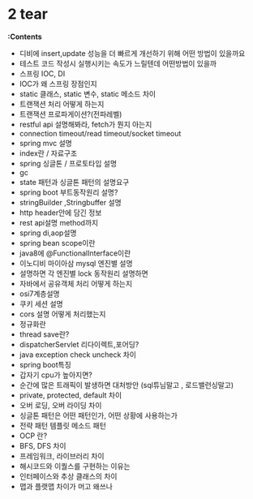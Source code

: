 # 2 tear

**:Contents**
* 디비에 insert,update 성능을 더 빠르게 개선하기 위해 어떤 방법이 있을까요
* 테스트 코드 작성시 실행시키는 속도가 느릴텐데 어떤방법이 있을까
* 스프링 IOC, DI
* IOC가 왜 스프링 장점인지
* static 클래스, static 변수, static 메소드 차이
* 트랜잭션 처리 어떻게 하는지
* 트랜잭션 프로파게이션?(전파레벨)
* restful api 설명해봐라, fetch가 뭔지 아는지
* connection timeout/read timeout/socket timeout
* spring mvc  설명
* index란 / 자료구조
* spring 싱글톤 / 프로토타입 설명
* gc
* state 패턴과 싱글톤 패턴의 설명요구
* spring boot 부트동작원리 설명?
* stringBuilder ,Stringbuffer 설명
* http header안에 담긴 정보
* rest api설명 method까지
* spring di,aop설명
* spring bean scope이란
* java8에 @FunctionalInterface이란
* 이노디비 마이아삼 mysql 엔진별 설명
* 설명하면 각 엔진별 lock 동작원리 설명하면
* 자바에서 공유객체 처리 어떻게 하는지
* osi7계층설명
* 쿠키 세션 설명
* cors 설명 어떻게 처리했는지
* 정규화란
* thread save란?
* dispatcherServlet  리다이렉트,포어딩?
* java exception  check  uncheck 차이
* spring boot특징
* 갑자기 cpu가 높아지면?
* 순간에 많은 트래픽이 발생하면 대처방안 (sql튜님말고 , 로드밸런싱말고)
* private, protected, default 차이
* 오버 로딩, 오버 라이딩 차이
* 싱글톤 패턴은 어떤 패턴인가, 어떤 상황에 사용하는가
* 전략 패턴 템플릿 메소드 패턴
* OCP 란?
* BFS, DFS 차이
* 프레임워크, 라이브러리 차이
* 해시코드와 이퀄스를 구현하는 이유는
* 인터페이스와 추상 클래스의 차이
* 맵과 플랫맵 차이가 머고 왜쓰나

